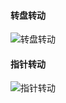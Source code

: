 #### 转盘转动
![转盘转动](https://github.com/linguoyuan/BusinessModel_04_TurnWheel/blob/master/1.png)


#### 指针转动
![指针转动](https://github.com/linguoyuan/BusinessModel_04_TurnWheel/blob/master/2.png)
